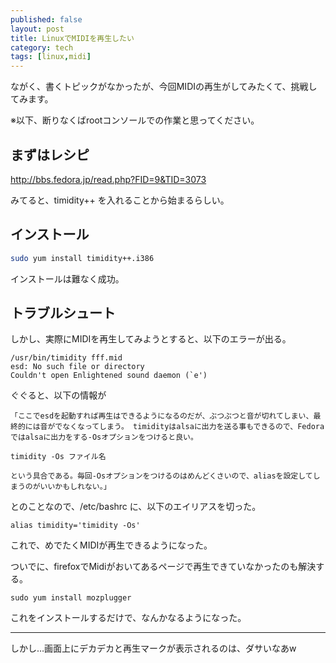 ```yaml
---
published: false
layout: post
title: LinuxでMIDIを再生したい
category: tech
tags: [linux,midi]
---
```


ながく、書くトピックがなかったが、今回MIDIの再生がしてみたくて、挑戦してみます。

※以下、断りなくばrootコンソールでの作業と思ってください。

## まずはレシピ

http://bbs.fedora.jp/read.php?FID=9&TID=3073

みてると、timidity++ を入れることから始まるらしい。

## インストール

```bash
sudo yum install timidity++.i386
```

インストールは難なく成功。

## トラブルシュート

しかし、実際にMIDIを再生してみようとすると、以下のエラーが出る。

```
/usr/bin/timidity fff.mid
esd: No such file or directory
Couldn't open Enlightened sound daemon (`e')
```

ぐぐると、以下の情報が

```
「ここでesdを起動すれば再生はできるようになるのだが、ぶつぶつと音が切れてしまい、最終的には音がでなくなってしまう。 timidityはalsaに出力を送る事もできるので、Fedoraではalsaに出力をする-Osオプションをつけると良い。

timidity -Os ファイル名

という具合である。毎回-Osオプションをつけるのはめんどくさいので、aliasを設定してしまうのがいいかもしれない。」
```

とのことなので、/etc/bashrc に、以下のエイリアスを切った。

```
alias timidity='timidity -Os'
```

これで、めでたくMIDIが再生できるようになった。

ついでに、firefoxでMidiがおいてあるページで再生できていなかったのも解決する。

```
sudo yum install mozplugger
```

これをインストールするだけで、なんかなるようになった。

---

しかし…画面上にデカデカと再生マークが表示されるのは、ダサいなあw
